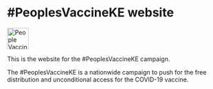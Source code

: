 # #PeoplesVaccineKE website

<img src="drawing.jpg" alt="People Vaccine KE logo" width="50"/>

This is the website for the #PeoplesVaccineKE campaign.

The #PeoplesVaccineKE is a nationwide campaign to push for the free distribution and unconditional access for the COVID-19 vaccine.